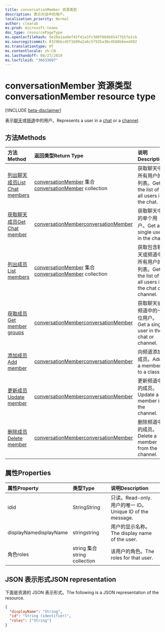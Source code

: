 ```yaml
---
title: conversationMember 资源类型
description: 表示对话中的用户。
localization_priority: Normal
author: clearab
ms.prod: microsoft-teams
doc_type: resourcePageType
ms.openlocfilehash: 9e20a1aa0ef42f41a3fc300f804bb5477b5fe1cb
ms.sourcegitcommit: 0329bbcd5f1b09a2a6c5f935a30c4560b6eed492
ms.translationtype: HT
ms.contentlocale: zh-CN
ms.lasthandoff: 08/27/2019
ms.locfileid: "36633697"
---
```

# <a name="conversationmember-resource-type"></a><span data-ttu-id="c1332-103">conversationMember 资源类型</span><span class="sxs-lookup"><span data-stu-id="c1332-103">conversationMember resource type</span></span>

[!INCLUDE [beta-disclaimer](../../includes/beta-disclaimer.md)]

<span data-ttu-id="c1332-104">表示[聊天](chat.md)或[频道](channel.md)中的用户。</span><span class="sxs-lookup"><span data-stu-id="c1332-104">Represents a user in a [chat](chat.md) or a [channel](channel.md).</span></span>

## <a name="methods"></a><span data-ttu-id="c1332-105">方法</span><span class="sxs-lookup"><span data-stu-id="c1332-105">Methods</span></span>

| <span data-ttu-id="c1332-106">方法</span><span class="sxs-lookup"><span data-stu-id="c1332-106">Method</span></span>       | <span data-ttu-id="c1332-107">返回类型</span><span class="sxs-lookup"><span data-stu-id="c1332-107">Return Type</span></span>  |<span data-ttu-id="c1332-108">说明</span><span class="sxs-lookup"><span data-stu-id="c1332-108">Description</span></span>|
|:---------------|:--------|:----------|
|[<span data-ttu-id="c1332-109">列出聊天成员</span><span class="sxs-lookup"><span data-stu-id="c1332-109">List Chat members</span></span>](../api/conversationmember-list.md) | <span data-ttu-id="c1332-110">[conversationMember](conversationmember.md) 集合</span><span class="sxs-lookup"><span data-stu-id="c1332-110">[conversationMember](conversationmember.md) collection</span></span> | <span data-ttu-id="c1332-111">获取聊天中所有用户的列表。</span><span class="sxs-lookup"><span data-stu-id="c1332-111">Get the list of all users in the chat.</span></span>|
|[<span data-ttu-id="c1332-112">获取聊天成员</span><span class="sxs-lookup"><span data-stu-id="c1332-112">Get Chat member</span></span>](../api/conversationmember-get.md) | [<span data-ttu-id="c1332-113">conversationMember</span><span class="sxs-lookup"><span data-stu-id="c1332-113">conversationMember</span></span>](conversationmember.md) | <span data-ttu-id="c1332-114">获取聊天中的单个用户。</span><span class="sxs-lookup"><span data-stu-id="c1332-114">Get a single user in the chat.</span></span>|
|[<span data-ttu-id="c1332-115">列出成员</span><span class="sxs-lookup"><span data-stu-id="c1332-115">List members</span></span>](../api/conversationmember-list.md) | <span data-ttu-id="c1332-116">[conversationMember](conversationmember.md) 集合</span><span class="sxs-lookup"><span data-stu-id="c1332-116">[conversationMember](conversationmember.md) collection</span></span> | <span data-ttu-id="c1332-117">获取包含聊天或频道中所有用户的列表。</span><span class="sxs-lookup"><span data-stu-id="c1332-117">Get the list of all users in the chat or channel.</span></span>|
|[<span data-ttu-id="c1332-118">获取成员</span><span class="sxs-lookup"><span data-stu-id="c1332-118">Get member groups</span></span>](../api/conversationmember-get.md) | [<span data-ttu-id="c1332-119">conversationMember</span><span class="sxs-lookup"><span data-stu-id="c1332-119">conversationMember</span></span>](conversationmember.md) | <span data-ttu-id="c1332-120">获取聊天或频道中的一位用户。</span><span class="sxs-lookup"><span data-stu-id="c1332-120">Get a single user in the chat or channel.</span></span>|
|[<span data-ttu-id="c1332-121">添加成员</span><span class="sxs-lookup"><span data-stu-id="c1332-121">Add member</span></span>](../api/conversationmember-add.md) | [<span data-ttu-id="c1332-122">conversationMember</span><span class="sxs-lookup"><span data-stu-id="c1332-122">conversationMember</span></span>](conversationmember.md)| <span data-ttu-id="c1332-123">向频道添加成员。</span><span class="sxs-lookup"><span data-stu-id="c1332-123">Add a member to a class.</span></span>|
|[<span data-ttu-id="c1332-124">更新成员</span><span class="sxs-lookup"><span data-stu-id="c1332-124">Update member</span></span>](../api/conversationmember-update.md) | [<span data-ttu-id="c1332-125">conversationMember</span><span class="sxs-lookup"><span data-stu-id="c1332-125">conversationMember</span></span>](conversationmember.md)| <span data-ttu-id="c1332-126">更新频道中的成员。</span><span class="sxs-lookup"><span data-stu-id="c1332-126">Update a member in the channel.</span></span>|
|[<span data-ttu-id="c1332-127">删除成员</span><span class="sxs-lookup"><span data-stu-id="c1332-127">Delete member</span></span>](../api/conversationmember-delete.md) | [<span data-ttu-id="c1332-128">conversationMember</span><span class="sxs-lookup"><span data-stu-id="c1332-128">conversationMember</span></span>](conversationmember.md)| <span data-ttu-id="c1332-129">删除频道中的成员。</span><span class="sxs-lookup"><span data-stu-id="c1332-129">Delete a member from the channel.</span></span>|

## <a name="properties"></a><span data-ttu-id="c1332-130">属性</span><span class="sxs-lookup"><span data-stu-id="c1332-130">Properties</span></span>

| <span data-ttu-id="c1332-131">属性</span><span class="sxs-lookup"><span data-stu-id="c1332-131">Property</span></span>   | <span data-ttu-id="c1332-132">类型</span><span class="sxs-lookup"><span data-stu-id="c1332-132">Type</span></span> |<span data-ttu-id="c1332-133">说明</span><span class="sxs-lookup"><span data-stu-id="c1332-133">Description</span></span>|
|:---------------|:--------|:----------|
|<span data-ttu-id="c1332-134">id</span><span class="sxs-lookup"><span data-stu-id="c1332-134">id</span></span>|<span data-ttu-id="c1332-135">String</span><span class="sxs-lookup"><span data-stu-id="c1332-135">String</span></span>| <span data-ttu-id="c1332-136">只读。</span><span class="sxs-lookup"><span data-stu-id="c1332-136">Read-only.</span></span> <span data-ttu-id="c1332-137">用户的唯一 ID。</span><span class="sxs-lookup"><span data-stu-id="c1332-137">Unique ID of the message.</span></span>|
|<span data-ttu-id="c1332-138">displayName</span><span class="sxs-lookup"><span data-stu-id="c1332-138">displayName</span></span>| <span data-ttu-id="c1332-139">string</span><span class="sxs-lookup"><span data-stu-id="c1332-139">string</span></span> | <span data-ttu-id="c1332-140">用户的显示名称。</span><span class="sxs-lookup"><span data-stu-id="c1332-140">The display name of the user.</span></span> |
|<span data-ttu-id="c1332-141">角色</span><span class="sxs-lookup"><span data-stu-id="c1332-141">roles</span></span>| <span data-ttu-id="c1332-142">string 集合</span><span class="sxs-lookup"><span data-stu-id="c1332-142">string collection</span></span> | <span data-ttu-id="c1332-143">该用户的角色。</span><span class="sxs-lookup"><span data-stu-id="c1332-143">The roles for that user.</span></span> |

## <a name="json-representation"></a><span data-ttu-id="c1332-144">JSON 表示形式</span><span class="sxs-lookup"><span data-stu-id="c1332-144">JSON representation</span></span>

<span data-ttu-id="c1332-145">下面是资源的 JSON 表示形式。</span><span class="sxs-lookup"><span data-stu-id="c1332-145">The following is a JSON representation of the resource.</span></span>

<!-- {
  "blockType": "resource",
  "optionalProperties": [

  ],
  "@odata.type": "microsoft.graph.conversationMember",
  "baseType": "",
  "keyProperty": "id"
}-->

```json
{
  "displayName": "String",
  "id": "String (identifier)",
  "roles": ["String"]
}
```

<!-- uuid: 16cd6b66-4b1a-43a1-adaf-3a886856ed98
2019-02-04 14:57:30 UTC -->
<!-- {
  "type": "#page.annotation",
  "description": "conversationMember resource",
  "keywords": "",
  "section": "documentation",
  "tocPath": ""
}-->
